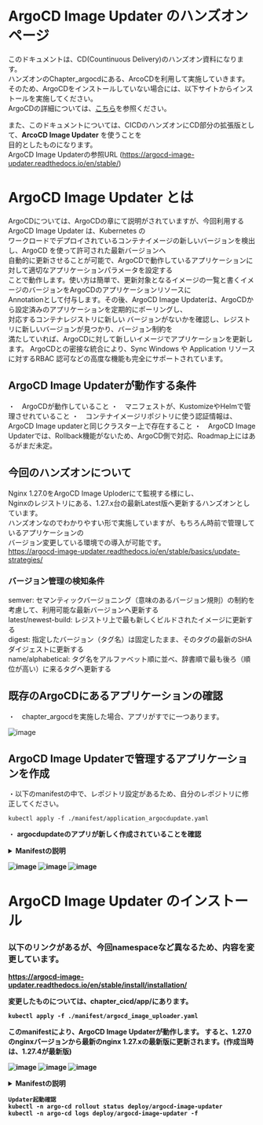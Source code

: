 # ArgoCD Image Updater のハンズオンページ

このドキュメントは、CD(Countinuous Delivery)のハンズオン資料になります。  
ハンズオンのChapter_argocdにある、ArcoCDを利用して実施していきます。  
そのため、ArgoCDをインストールしていない場合には、以下サイトからインストールを実施してください。  
ArgoCDの詳細については、[こちら](https://github.com/cloudnativedaysjp/cnd-handson/blob/main/chapter_argocd/README_webui.md)を参照ください。  

また、このドキュメントについては、CICDのハンズオンにCD部分の拡張版として、<B>ArcoCD Image Updater</B> を使うことを  
目的としたものになります。  
ArgoCD Image Updaterの参照URL (https://argocd-image-updater.readthedocs.io/en/stable/)

# ArgoCD Image Updater とは

ArgoCDについては、ArgoCDの章にて説明がされていますが、今回利用する ArgoCD Image Updater は、Kubernetes の  
ワークロードでデプロイされているコンテナイメージの新しいバージョンを検出し、ArgoCD を使って許可された最新バージョンへ  
自動的に更新させることが可能で、ArgoCDで動作しているアプリケーションに対して適切なアプリケーションパラメータを設定する  
ことで動作します。使い方は簡単で、更新対象となるイメージの一覧と書くイメージのバージョンをArgoCDのアプリケーションリソースに  
Annotationとして付与します。その後、ArgoCD Image Updaterは、ArgoCDから設定済みのアプリケーションを定期的にポーリングし、  
対応するコンテナレジストリに新しい    バージョンがないかを確認し、レジストリに新しいバージョンが見つかり、バージョン制約を  
満たしていれば、ArgoCDに対して新しいイメージでアプリケーションを更新します。 
ArgoCDとの密接な統合により、Sync Windows や Application リソースに対するRBAC 認可などの高度な機能も完全にサポートされています。  

## ArgoCD Image Updaterが動作する条件
・　ArgoCDが動作していること
・　マニフェストが、KustomizeやHelmで管理させれていること
・　コンテナイメージリポジトリに使う認証情報は、ArgoCD Image updaterと同じクラスター上で存在すること
・　ArgoCD Image Updaterでは、Rollback機能がないため、ArgoCD側で対応、Roadmap上にはあるがまだ未定。

## 今回のハンズオンについて
Nginx 1.27.0をArgoCD Image Uploderにて監視する様にし、  
Nginxのレジストリにある、1.27.x台の最新Latest版へ更新するハンズオンとしています。  
ハンズオンなのでわかりやすい形で実施していますが、もちろん時前で管理しているアプリケーションの   
バージョン変更している環境での導入が可能です。  
https://argocd-image-updater.readthedocs.io/en/stable/basics/update-strategies/  

### バージョン管理の検知条件
semver: セマンティックバージョニング（意味のあるバージョン規則）の制約を考慮して、利用可能な最新バージョンへ更新する  
latest/newest-build: レジストリ上で最も新しくビルドされたイメージに更新する  
digest: 指定したバージョン（タグ名）は固定したまま、そのタグの最新のSHAダイジェストに更新する  
name/alphabetical: タグ名をアルファベット順に並べ、辞書順で最も後ろ（順位が高い）に来るタグへ更新する 


## 既存のArgoCDにあるアプリケーションの確認
・　chapter_argocdを実施した場合、アプリがすでに一つあります。

![image](image/updater1.png)


## ArgoCD Image Updaterで管理するアプリケーションを作成

・以下のmanifestの中で、レポジトリ設定があるため、自分のレポジトリに修正してください。

```
kubectl apply -f ./manifest/application_argocdupdate.yaml
```

・ <b>argocdupdate<b>のアプリが新しく作成されていることを確認  


<details><summary>Manifestの説明</summary>
Manifestについては、nginxのバージョン 1.27.0がインストールします。

Image Updater用アノテーション（自動イメージ更新の設定）

argocd-image-updater.argoproj.io/image-list: app=ghcr.io/nginxinc/nginx-unprivileged
追跡対象のイメージを定義（別名appを付与）。以降の設定でapp.〜の接頭辞に一致する

argocd-image-updater.argoproj.io/write-back-method: argocd
Gitには書き戻さず、Applicationの設定を直接更新して反映するモード

argocd-image-updater.argoproj.io/app.update-strategy: semver
　セマンティックバージョンに従って更新

argocd-image-updater.argoproj.io/app.semver: ">=1.27.0 <1.28.0"
　1.27系の最新（例: 1.27.4など）に自動追随する範囲指定

argocd-image-updater.argoproj.io/interval: "1m"
　・このアプリに対して1分間隔で新しいタグがないかチェック

全体的なmanifestの動きとしては、Argo CDは指定Gitのchapter_cicd/appを監視・同期し、argocd-demoにアプリを展開します。  
Image Updaterは1分ごとにこのApplicationをスキャンして、ghcr.io/nginxinc/nginx-unprivilegedのタグを取得。  
セマンティック範囲（>=1.27.0 <1.28.0）でより新しいタグが見つかれば、write-back-method=argocdに従い、
Applicationのバージョンを（内部的にspec.sourceのイメージ指定）を直接更新します。 (1.27.0 → 1.27.xのLatestへ) 
Argo CDはその更新を検知し、自動SyncによりDeploymentのコンテナイメージを新しいタグへ差し替えます。  
</details>

![image](image/updater2.png)
![image](image/updater3.png)
![image](image/updater4.png)


# ArgoCD Image Updater のインストール
### 以下のリンクがあるが、今回namespaceなど異なるため、内容を変更しています。
https://argocd-image-updater.readthedocs.io/en/stable/install/installation/

変更したものについては、chapter_cicd/app/にあります。
```
kubectl apply -f ./manifest/argocd_image_uploader.yaml
```

このmanifestにより、ArgoCD Image Updaterが動作します。 
すると、1.27.0のnginxバージョンから最新のnginx 1.27.xの最新版に更新されます。(作成当時は、1.27.4が最新版)  

![image](image/updater5.png)
![image](image/updater6.png)
![image](image/updater7.png)

<details><summary>Manifestの説明</summary>
「Argo CD Image Updaterをargo-cd名前空間にデプロイして、Argo CDのApplicationを監視・自動更新できるようにするためのmanifestです。
構成要素と役割は次の通りです。  

ServiceAccount  
 名前: argocd-image-updater（namespace: argo-cd）  

UpdaterのPodが使うサービスアカウント  
RBAC  
 Role/RoleBinding（namespace: argo-cd）  
 configmaps/secretsのget/list/watchを許可（Updaterが自分の設定CM/Secretを読むため）  
 ClusterRole/ClusterRoleBinding（クラスタ全体）  
 applications（argoproj.io）のget/list/watch/update/patchを許可（Applicationの監視・更新に必要）  
 eventsのcreateを許可（イベント出力用）  
 ConfigMap（設定）  
 argocd-image-updater-config（namespace: argo-cd）  
 applications_api: kubernetes  
 UpdaterがArgo CDのAPIトークンなしでKubernetes API経由でApplicationを読むモード  
 argocd.server_addr: argo-cd-argocd-server.argo-cd.svc:443  
 argocd.insecure: "true"  
 自己署名TLSの検証を緩める設定（APIモードに切り替える場合に有効）  
 interval: "1m"（1分間隔でチェック）  
 log.level: "debug"（詳細ログ）  
 kube.events: "true"（イベント出力）  
 registries.conf: GHCRを明示（公開利用で認証不要）  
 git.commit-message-template: Git書き戻し時のコミットメッセージテンプレート（argocdモードでは未使用）  
 argocd-image-updater-ssh-config（任意）  
 SSHでGitを使う場合のssh_config（HTTPSなら不要）  
 argocd-ssh-known-hosts-cm（任意）  
 SSHのknown_hostsを格納（SSHを使わないなら空でも問題なし）  
 Secret（任意）  
 argocd-image-updater-secret  
  ARGOCD_TOKEN（APIモードで使う場合のみ）やWebhook用シークレットの収納。今回のKubernetesモードでは未設定でOK  
Deployment（本体）  
 イメージ: quay.io/argoprojlabs/argocd-image-updater:v0.17.0  
          args: ["run"]（v0.17系の起動方法）  
      
  
  Updaterがargo-cd内のApplicationをKubernetes APIで定期スキャン（1分間隔）  
  対象Applicationに付けたアノテーション（image-list、update-strategy、semver、write-back-methodなど）に従って、利用イメージを自動更新  
  write-back-methodをargocdにすれば、Git認証なしでApplicationの設定を直接更新して反映可能  
  write-back-methodをgitに切り替える場合は、Argo CD側にRepository認証（Secretやargocd repo add）が必要    
</details>
  
```
Updater起動確認
kubectl -n argo-cd rollout status deploy/argocd-image-updater
kubectl -n argo-cd logs deploy/argocd-image-updater -f
```



